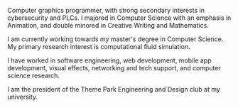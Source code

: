 Computer graphics programmer, with strong secondary interests in cybersecurity and PLCs. I majored in Computer Science with an emphasis in Animation, and double minored in Creative Writing and Mathematics.

I am currently working towards my master's degree in Computer Science. My primary research interest is computational fluid simulation.

I have worked in software engineering, web development, mobile app development, visual effects, networking and tech support, and computer science research.

I am the president of the Theme Park Engineering and Design club at my university. 

<!---
MasqueradeOfSilence/MasqueradeOfSilence is a ✨ special ✨ repository because its `README.md` (this file) appears on your GitHub profile.
You can click the Preview link to take a look at your changes.
--->
